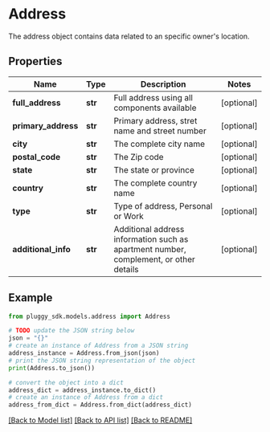 # Address

The address object contains data related to an specific owner's location.

## Properties

Name | Type | Description | Notes
------------ | ------------- | ------------- | -------------
**full_address** | **str** | Full address using all components available | [optional] 
**primary_address** | **str** | Primary address, stret name and street number | [optional] 
**city** | **str** | The complete city name | [optional] 
**postal_code** | **str** | The Zip code | [optional] 
**state** | **str** | The state or province | [optional] 
**country** | **str** | The complete country name | [optional] 
**type** | **str** | Type of address, Personal or Work | [optional] 
**additional_info** | **str** | Additional address information such as apartment number, complement, or other details | [optional] 

## Example

```python
from pluggy_sdk.models.address import Address

# TODO update the JSON string below
json = "{}"
# create an instance of Address from a JSON string
address_instance = Address.from_json(json)
# print the JSON string representation of the object
print(Address.to_json())

# convert the object into a dict
address_dict = address_instance.to_dict()
# create an instance of Address from a dict
address_from_dict = Address.from_dict(address_dict)
```
[[Back to Model list]](../README.md#documentation-for-models) [[Back to API list]](../README.md#documentation-for-api-endpoints) [[Back to README]](../README.md)


